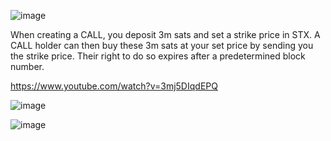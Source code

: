 ![image](https://github.com/Rapha-btc/fountain-blue/assets/6700158/6f2cb56e-eb94-4f77-ba69-8d6cf8efc3fc)

When creating a CALL, you deposit 3m sats and set a strike price in STX. A CALL holder can then buy these 3m sats at your set price by sending you the strike price. Their right to do so expires after a predetermined block number.

https://www.youtube.com/watch?v=3mj5DIqdEPQ

![image](https://github.com/Rapha-btc/fountain-blue/assets/6700158/8c905a11-a1ae-4616-b257-b0183c81b21c)

![image](https://github.com/Rapha-btc/fountain-blue/assets/6700158/3dd522d8-3f39-41be-bae1-cf5a939ae00f)
